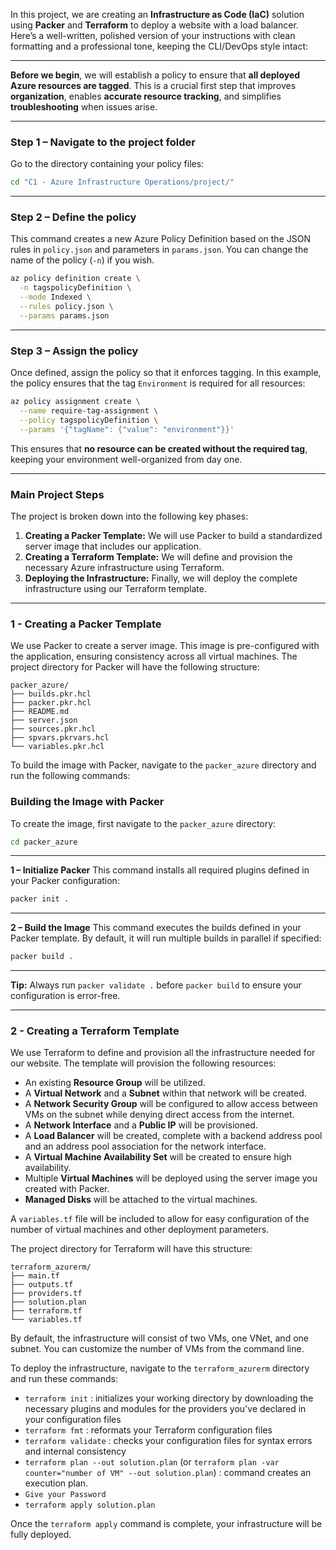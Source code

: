 In this project, we are creating an **Infrastructure as Code (IaC)** solution using **Packer** and **Terraform** to deploy a website with a load balancer.
Here’s a well-written, polished version of your instructions with clean formatting and a professional tone, keeping the CLI/DevOps style intact:

---

**Before we begin**, we will establish a policy to ensure that **all deployed Azure resources are tagged**.
This is a crucial first step that improves **organization**, enables **accurate resource tracking**, and simplifies **troubleshooting** when issues arise.

---

### **Step 1 – Navigate to the project folder**

Go to the directory containing your policy files:

```bash
cd "C1 - Azure Infrastructure Operations/project/"
```

---

### **Step 2 – Define the policy**

This command creates a new Azure Policy Definition based on the JSON rules in `policy.json` and parameters in `params.json`.
You can change the name of the policy (`-n`) if you wish.

```bash
az policy definition create \
  -n tagspolicyDefinition \
  --mode Indexed \
  --rules policy.json \
  --params params.json
```

---

### **Step 3 – Assign the policy**

Once defined, assign the policy so that it enforces tagging.
In this example, the policy ensures that the tag `Environment` is required for all resources:

```bash
az policy assignment create \
  --name require-tag-assignment \
  --policy tagspolicyDefinition \
  --params '{"tagName": {"value": "environment"}}'
```

This ensures that **no resource can be created without the required tag**, keeping your environment well-organized from day one.


-----

### Main Project Steps

The project is broken down into the following key phases:

1. **Creating a Packer Template:** We will use Packer to build a standardized server image that includes our application.
2. **Creating a Terraform Template:** We will define and provision the necessary Azure infrastructure using Terraform.
3. **Deploying the Infrastructure:** Finally, we will deploy the complete infrastructure using our Terraform template.

-----

### 1 - Creating a Packer Template

We use Packer to create a server image. This image is pre-configured with the application, ensuring consistency across all virtual machines. The project directory for Packer will have the following structure:

```
packer_azure/
├── builds.pkr.hcl
├── packer.pkr.hcl
├── README.md
├── server.json
├── sources.pkr.hcl
├── spvars.pkrvars.hcl
└── variables.pkr.hcl
```

To build the image with Packer, navigate to the `packer_azure` directory and run the following commands:

### **Building the Image with Packer**

To create the image, first navigate to the `packer_azure` directory:

```bash
cd packer_azure
```

---

**1 – Initialize Packer**
This command installs all required plugins defined in your Packer configuration:

```bash
packer init .
```

---

**2 – Build the Image**
This command executes the builds defined in your Packer template.
By default, it will run multiple builds in parallel if specified:

```bash
packer build .
```

---

**Tip:** Always run `packer validate .` before `packer build` to ensure your configuration is error-free.
  
-----

### 2 - Creating a Terraform Template

We use Terraform to define and provision all the infrastructure needed for our website. The template will provision the following resources:

* An existing **Resource Group** will be utilized.
* A **Virtual Network** and a **Subnet** within that network will be created.
* A **Network Security Group** will be configured to allow access between VMs on the subnet while denying direct access from the internet.
* A **Network Interface** and a **Public IP** will be provisioned.
* A **Load Balancer** will be created, complete with a backend address pool and an address pool association for the network interface.
* A **Virtual Machine Availability Set** will be created to ensure high availability.
* Multiple **Virtual Machines** will be deployed using the server image you created with Packer.
* **Managed Disks** will be attached to the virtual machines.

A `variables.tf` file will be included to allow for easy configuration of the number of virtual machines and other deployment parameters.

The project directory for Terraform will have this structure:

```
terraform_azurerm/
├── main.tf
├── outputs.tf
├── providers.tf
├── solution.plan
├── terraform.tf
└── variables.tf
```

By default, the infrastructure will consist of two VMs, one VNet, and one subnet. You can customize the number of VMs from the command line.

To deploy the infrastructure, navigate to the `terraform_azurerm` directory and run these commands:

* `terraform init` : initializes your working directory by downloading the necessary plugins and modules for the providers you've declared in your configuration files
* `terraform fmt`  : reformats your Terraform configuration files
* `terraform validate` :  checks your configuration files for syntax errors and internal consistency
* `terraform plan --out solution.plan` (or `terraform plan -var counter="number of VM" --out solution.plan`) : command creates an execution plan.
* `Give your Password` 
* `terraform apply solution.plan`

Once the `terraform apply` command is complete, your infrastructure will be fully deployed.
